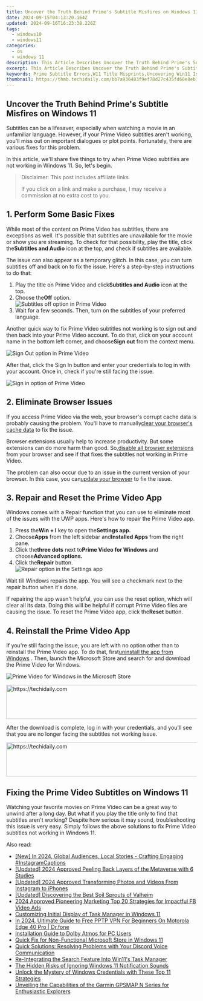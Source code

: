 ```yaml
---
title: Uncover the Truth Behind Prime's Subtitle Misfires on Windows 11
date: 2024-09-15T04:13:20.164Z
updated: 2024-09-16T16:23:38.226Z
tags:
  - windows10
  - windows11
categories:
  - os
  - windows 11
description: This Article Describes Uncover the Truth Behind Prime's Subtitle Misfires on Windows 11
excerpt: This Article Describes Uncover the Truth Behind Prime's Subtitle Misfires on Windows 11
keywords: Prime Subtitle Errors,W11 Title Misprints,Uncovering Win11 Issues,Correcting Subtitles,Prime Mistakes Windows,Fixing Video Errors,Truth in WinSubtitles
thumbnail: https://thmb.techidaily.com/bb7a936483f9ef78d27c435fd60e8eb11646b876bcc8f6574b11c1b4a0b3d5df.jpg
---
```


## Uncover the Truth Behind Prime's Subtitle Misfires on Windows 11

 Subtitles can be a lifesaver, especially when watching a movie in an unfamiliar language. However, if your Prime Video subtitles aren't working, you'll miss out on important dialogues or plot points. Fortunately, there are various fixes for this problem.

 In this article, we'll share five things to try when Prime Video subtitles are not working in Windows 11\. So, let's begin.

>  Disclaimer: This post includes affiliate links
>
>  If you click on a link and make a purchase, I may receive a commission at no extra cost to you.
>

## 1\. Perform Some Basic Fixes

 While most of the content on Prime Video has subtitles, there are exceptions as well. It's possible that subtitles are unavailable for the movie or show you are streaming. To check for that possibility, play the title, click the**Subtitles and Audio** icon at the top, and check if subtitles are available.

 The issue can also appear as a temporary glitch. In this case, you can turn subtitles off and back on to fix the issue. Here's a step-by-step instructions to do that:

1. Play the title on Prime Video and click**Subtitles and Audio** icon at the top.
2. Choose the**Off** option.  
![Subtitles off option in Prime Video](https://static1.makeuseofimages.com/wordpress/wp-content/uploads/2023/05/subtitles-off-option.jpg)
3. Wait for a few seconds. Then, turn on the subtitles of your preferred language.

 Another quick way to fix Prime Video subtitles not working is to sign out and then back into your Prime Video account. To do that, click on your account name in the bottom left corner, and choose**Sign out** from the context menu.

![Sign Out option in Prime Video](https://static1.makeuseofimages.com/wordpress/wp-content/uploads/2023/05/sign-out.jpg)

 After that, click the Sign In button and enter your credentials to log in with your account. Once in, check if you're still facing the issue.

![Sign in option of Prime Video](https://static1.makeuseofimages.com/wordpress/wp-content/uploads/2023/05/sign-in-option.jpg)

## 2\. Eliminate Browser Issues

 If you access Prime Video via the web, your browser's corrupt cache data is probably causing the problem. You'll have to manually[clear your browser's cache data](https://www.makeuseof.com/how-to-clear-cookies-cache-in-chrome/) to fix the issue.

 Browser extensions usually help to increase productivity. But some extensions can do more harm than good. So,[disable all browser extensions](https://www.makeuseof.com/tag/how-to-clean-up-your-browser-extensions-the-easy-way/) from your browser and see if that fixes the subtitles not working in Prime Video.

 The problem can also occur due to an issue in the current version of your browser. In this case, you can[update your browser](https://www.makeuseof.com/how-to-update-chrome-firefox-edge-desktop-mobile/) to fix the issue.

## 3\. Repair and Reset the Prime Video App

 Windows comes with a Repair function that you can use to eliminate most of the issues with the UWP apps. Here's how to repair the Prime Video app.

1. Press the**Win + I** key to open the**Settings app.**
2. Choose**Apps** from the left sidebar and**Installed Apps** from the right pane.
3. Click the**three dots** next to**Prime Video for Windows** and choose**Advanced options.**
4. Click the**Repair** button.  
![Repair option in the Settings app](https://static1.makeuseofimages.com/wordpress/wp-content/uploads/2023/05/repair-option.jpg)

 Wait till Windows repairs the app. You will see a checkmark next to the repair button when it's done.

 If repairing the app wasn't helpful, you can use the reset option, which will clear all its data. Doing this will be helpful if corrupt Prime Video files are causing the issue. To reset the Prime Video app, click the**Reset** button.

## 4\. Reinstall the Prime Video App

 If you're still facing the issue, you are left with no option other than to reinstall the Prime Video app. To do that, first[uninstall the app from Windows](https://www.makeuseof.com/windows-11-different-ways-to-uninstall-software/) . Then, launch the Microsoft Store and search for and download the Prime Video for Windows.

![Prime Video for Windows in the Microsoft Store](https://static1.makeuseofimages.com/wordpress/wp-content/uploads/2023/05/prime-video-for-windows.jpg)

<!-- affiliate ads begin -->
<a href="https://unicoeye.pxf.io/c/5597632/2134243/18498" target="_top" id="2134243">
  <img src="//a.impactradius-go.com/display-ad/18498-2134243" border="0" alt="https://techidaily.com" width="728" height="90"/>
</a>
<img height="0" width="0" src="https://unicoeye.pxf.io/i/5597632/2134243/18498" style="position:absolute;visibility:hidden;" border="0" />
<!-- affiliate ads end -->

 After the download is complete, log in with your credentials, and you'll see that you are no longer facing the subtitles not working issue.

<!-- affiliate ads begin -->
<a href="https://ephamedtechinc.pxf.io/c/5597632/2136620/26400" target="_top" id="2136620">
  <img src="//a.impactradius-go.com/display-ad/26400-2136620" border="0" alt="https://techidaily.com" width="728" height="90"/>
</a>
<img height="0" width="0" src="https://ephamedtechinc.pxf.io/i/5597632/2136620/26400" style="position:absolute;visibility:hidden;" border="0" />
<!-- affiliate ads end -->

## Fixing the Prime Video Subtitles on Windows 11

 Watching your favorite movies on Prime Video can be a great way to unwind after a long day. But what if you play the title only to find that subtitles aren't working? Despite how serious it may sound, troubleshooting this issue is very easy. Simply follows the above solutions to fix Prime Video subtitles not working in Windows 11.

<ins class="adsbygoogle"
     style="display:block"
     data-ad-format="autorelaxed"
     data-ad-client="ca-pub-7571918770474297"
     data-ad-slot="1223367746"></ins>

<ins class="adsbygoogle"
     style="display:block"
     data-ad-client="ca-pub-7571918770474297"
     data-ad-slot="8358498916"
     data-ad-format="auto"
     data-full-width-responsive="true"></ins>

<span class="atpl-alsoreadstyle">Also read:</span>
<div><ul>
<li><a href="https://instagram-video-files.techidaily.com/new-in-2024-global-audiences-local-stories-crafting-engaging-instagramcaptions/"><u>[New] In 2024, Global Audiences, Local Stories - Crafting Engaging #InstagramCaptions</u></a></li>
<li><a href="https://fox-glue.techidaily.com/updated-2024-approved-peeling-back-layers-of-the-metaverse-with-6-studies/"><u>[Updated] 2024 Approved Peeling Back Layers of the Metaverse with 6 Studies</u></a></li>
<li><a href="https://instagram-videos.techidaily.com/updated-2024-approved-transforming-photos-and-videos-from-instagram-to-iphones/"><u>[Updated] 2024 Approved Transforming Photos and Videos From Instagram to iPhones</u></a></li>
<li><a href="https://on-screen-recording.techidaily.com/updated-discovering-the-best-soil-sprouts-of-valheim/"><u>[Updated] Discovering the Best Soil Sprouts of Valheim</u></a></li>
<li><a href="https://facebook-clips.techidaily.com/2024-approved-pioneering-marketing-top-20-strategies-for-impactful-fb-video-ads/"><u>2024 Approved Pioneering Marketing Top 20 Strategies for Impactful FB Video Ads</u></a></li>
<li><a href="https://win11-tips.techidaily.com/customizing-initial-display-of-task-manager-in-windows-11/"><u>Customizing Initial Display of Task Manager in Windows 11</u></a></li>
<li><a href="https://phone-solutions.techidaily.com/in-2024-ultimate-guide-to-free-pptp-vpn-for-beginners-on-motorola-edge-40-pro-drfone-by-drfone-virtual-android/"><u>In 2024, Ultimate Guide to Free PPTP VPN For Beginners On Motorola Edge 40 Pro | Dr.fone</u></a></li>
<li><a href="https://win11-tips.techidaily.com/installation-guide-to-dolby-atmos-for-pc-users/"><u>Installation Guide to Dolby Atmos for PC Users</u></a></li>
<li><a href="https://win11-tips.techidaily.com/quick-fix-for-non-functional-microsoft-store-in-windows-11/"><u>Quick Fix for Non-Functional Microsoft Store in Windows 11</u></a></li>
<li><a href="https://sound-issues.techidaily.com/quick-solutions-resolving-problems-with-your-discord-voice-communication/"><u>Quick Solutions: Resolving Problems with Your Discord Voice Communication</u></a></li>
<li><a href="https://win11-tips.techidaily.com/re-integrating-the-search-feature-into-win11s-task-manager/"><u>Re-Integrating the Search Feature Into Win11's Task Manager</u></a></li>
<li><a href="https://win11-tips.techidaily.com/the-hidden-risks-of-ignoring-windows-11-notification-sounds/"><u>The Hidden Risks of Ignoring Windows 11 Notification Sounds</u></a></li>
<li><a href="https://win11-tips.techidaily.com/unlock-the-mystery-of-windows-credentials-with-these-top-11-strategies/"><u>Unlock the Mystery of Windows Credentials with These Top 11 Strategies</u></a></li>
<li><a href="https://buynow-marvelous.techidaily.com/unveiling-the-capabilities-of-the-garmin-gpsmap-n-series-for-enthusiastic-explorers/"><u>Unveiling the Capabilities of the Garmin GPSMAP N Series for Enthusiastic Explorers</u></a></li>
</ul></div>

